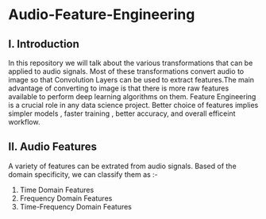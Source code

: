 # Audio-Feature-Engineering
## I. Introduction
In this repository we will talk about the various transformations that can be applied to audio signals. Most of these transformations convert audio to image so that Convolution Layers can be used to extract features.The main advantage of converting to image is that there is more raw features available to perform deep learning algorithms on them.
Feature Engineering is a crucial role in any data science project. Better choice of features implies simpler models , faster training , better accuracy, and overall efficeint workflow.
## II. Audio Features
A variety of features can be extrated from audio signals. Based of the domain specificity, we can classify them as :-
1. Time Domain Features
2. Frequency Domain Features
3. Time-Frequency Domain Features
